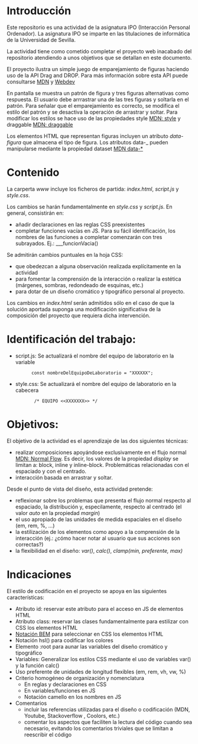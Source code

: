 # Introducción

Este repositorio es una actividad de la asignatura IPO (Interacción Personal Ordenador). La asignatura IPO se imparte en las titulaciones de informática de la Universidad de Sevilla.

La actividad tiene como cometido completar el proyecto web inacabado del repositorio atendiendo a unos objetivos que se detallan en este documento.

El proyecto ilustra un simple juego de emparejamiento de figuras haciendo uso de la API Drag and DROP.
Para más información sobre esta API puede consultarse [MDN](https://developer.mozilla.org/en-US/docs/Web/API/HTML_Drag_and_Drop_API) y [Webdev](https://web.dev/drag-and-drop/)

En pantalla se muestra un patrón de figura y tres figuras alternativas como respuesta.
El usuario debe arrrastrar una de las tres figuras y soltarla en el patrón.
Para señalar que el emparejamiento es correcto, se modifica el estilo del patrón y se
desactiva la operación de arrastrar y soltar.
Para modificar los estilos se hace uso de las propiedades style [MDN: style](https://developer.mozilla.org/en-US/docs/Web/API/HTMLElement/style) y draggable [MDN: draggable](https://developer.mozilla.org/en-US/docs/Web/HTML/Global_attributes/draggable)

Los elementos HTML que representan figuras incluyen un atributo _data-figura_
que almacena el tipo de figura. Los atributos data-\_ pueden manipularse mediante la propiedad dataset
[MDN data-\*](https://developer.mozilla.org/en-US/docs/Web/HTML/Global_attributes/data-*)

# Contenido

La carperta _www_ incluye los ficheros de partida: _index.html_, _script.js_ y _style.css_.

Los cambios se harán fundamentalmente en _style.css_ y _script.js_. En general, consistirán en:

- añadir declaraciones en las reglas CSS preexistentes
- completar funciones vacías en JS. Para su fácil identificación, los nombres de las funciones a completar comenzarán con tres subrayados. Ej.: \_\_\_funcionVacia()

Se admitirán cambios puntuales en la hoja CSS:

- que obedezcan a alguna observación realizada explícitamente en la actividad
- para fomentar la comprensión de la interacción o realizar la estética (márgenes, sombras, redondeado de esquinas, etc.)
- para dotar de un diseño cromático y tipográfico personal al proyecto.

Los cambios en _index.html_ serán admitidos sólo en el caso de que la solución aportada suponga una modificación significativa de la composición del proyecto que requiera dicha intervención.

# Identificación del trabajo:

- script.js: Se actualizará el nombre del equipo de laboratorio en la variable

            const nombreDelEquipoDeLaboratorio = "XXXXXX";

- style.css: Se actualizará el nombre del equipo de laboratorio en la cabecera

             /* EQUIPO <<XXXXXXX>> */

# Objetivos:

El objetivo de la actividad es el aprendizaje de las dos siguientes técnicas:

- realizar composiciones apoyándose exclusivamente en el flujo normal [MDN: Normal Flow](https://developer.mozilla.org/en-US/docs/Learn/CSS/CSS_layout/Normal_Flow). Es decir, los valores de la propiedad _display_ se limitan a: block, inline y inline-block. Problemáticas relacionadas con el espaciado y con el centrado.
- interacción basada en arrastrar y soltar.

Desde el punto de vista del diseño, esta actividad pretende:

- reflexionar sobre los problemas que presenta el flujo normal respecto al espaciado, la distribución y, especilamente, respecto al centrado (el valor _auto_ en la propiedad _margin_)
- el uso apropiado de las unidades de medida espaciales en el diseño (em, rem, %, ...)
- la estilización de los elementos como apoyo a la comprensión de la interacción (ej.: ¿cómo hacer notar al usuario que sus acciones son correctas?)
- la flexibilidad en el diseño: _var()_, _calc()_, _clamp(min, preferente, max)_

# Indicaciones

El estilo de codificación en el proyecto se apoya en las siguientes características:

- Atributo id: reservar este atributo para el acceso en JS de elementos HTML
- Atributo class: reservar las clases fundamentalmente para estilizar con CSS los elementos HTML
- [Notación BEM](https://getbem.com/) para seleccionar en CSS los elementos HTML
- Notación hsl() para codificar los colores
- Elemento :root para aunar las variables del diseño cromático y tipográfico
- Variables: Generalizar los estilos CSS mediante el uso de variables var() y la función calc()
- Uso preferente de unidades de longitud flexibles (em, rem, vh, vw, %)
- Criterio homogéneo de organización y nomenclatura
  - En reglas y declaraciones en CSS
  - En variables/funciones en JS
  - Notación camello en los nombres en JS
- Comentarios
  - incluir las referencias utilizadas para el diseño o codificación (MDN, Youtube, Stackoverflow , Coolors, etc.)
  - comentar los aspectos que faciliten la lectura del código cuando sea necesario, evitando los comentarios triviales que se limitan a reescribir el código

